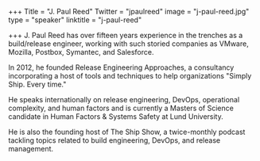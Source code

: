 +++
Title = "J. Paul Reed"
Twitter = "jpaulreed"
image = "j-paul-reed.jpg"
type = "speaker"
linktitle = "j-paul-reed"

+++
J. Paul Reed has over fifteen years experience in the trenches as a build/release engineer, working with such storied companies as VMware, Mozilla, Postbox, Symantec, and Salesforce.

In 2012, he founded Release Engineering Approaches, a consultancy incorporating a host of tools and techniques to help organizations "Simply Ship. Every time."

He speaks internationally on release engineering, DevOps, operational complexity, and human factors and is currently a Masters of Science candidate in Human Factors & Systems Safety at Lund University.

He is also the founding host of The Ship Show, a twice-monthly podcast tackling topics related to build engineering, DevOps, and release management.

